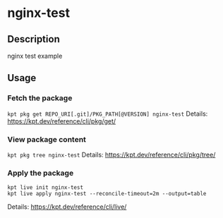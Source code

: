 # nginx-test

## Description
nginx test example

## Usage

### Fetch the package
`kpt pkg get REPO_URI[.git]/PKG_PATH[@VERSION] nginx-test`
Details: https://kpt.dev/reference/cli/pkg/get/

### View package content
`kpt pkg tree nginx-test`
Details: https://kpt.dev/reference/cli/pkg/tree/

### Apply the package
```
kpt live init nginx-test
kpt live apply nginx-test --reconcile-timeout=2m --output=table
```
Details: https://kpt.dev/reference/cli/live/
